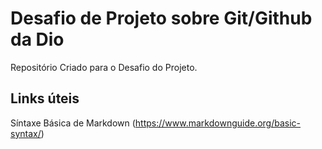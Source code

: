 # Desafio de Projeto sobre Git/Github da Dio
Repositório Criado para o Desafio do Projeto.

## Links úteis
Síntaxe Básica de Markdown (https://www.markdownguide.org/basic-syntax/)
